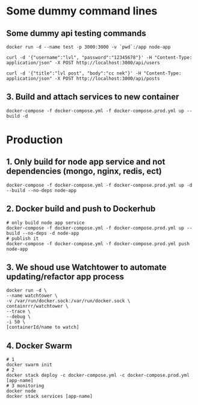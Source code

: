 
# Some dummy command lines
## Some dummy api testing commands 

```
docker run -d --name test -p 3000:3000 -v `pwd`:/app node-app

curl -d '{"username":"lvl", "password":"12345678"}' -H "Content-Type: application/json" -X POST http://localhost:3000/api/users

curl -d '{"title":"lvl post", "body":"cc nek"}' -H "Content-Type: application/json" -X POST http://localhost:3000/api/posts
```
## 3. Build and attach services to new container
```docker-compose -f docker-compose.yml -f docker-compose.prod.yml up --build -d ```

# Production 

## 1. Only build for node app service and not dependencies (mongo, nginx, redis, ect)
```
docker-compose -f docker-compose.yml -f docker-compose.prod.yml up -d --build --no-deps node-app
```
## 2. Docker build and push to Dockerhub
```
# only build node app service
docker-compose -f docker-compose.yml -f docker-compose.prod.yml up --build --no-deps -d node-app
# publish it
docker-compose -f docker-compose.yml -f docker-compose.prod.yml push node-app
```
## 3. We shoud use Watchtower to automate updating/refactor app process
```
docker run -d \
--name watchtower \
-v /var/run/docker.sock:/var/run/docker.sock \
containrrr/watchtower \
--trace \
--debug \
-i 50 \
[containerId/name to watch]
```
## 4. Docker Swarm
```
# 1
docker swarm init
# 2 
docker stack deploy -c docker-compose.yml -c docker-compose.prod.yml [app-name]
# 3 monitoring
docker node 
docker stack services [app-name]
```



